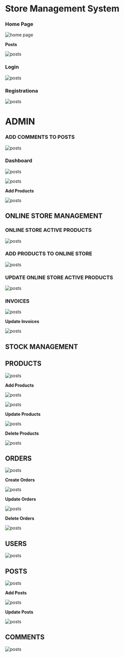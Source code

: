 # Store Management System

### Home Page

![home page](readme/home_page_1.JPG)

**Posts**

![posts](readme/post_1.JPG)

### Login

![posts](readme/login_1.JPG)

### Registrationa

![posts](readme/registration_1.JPG)

# ADMIN

### ADD COMMENTS TO POSTS

![posts](readme/add_comments.JPG)

### Dashboard

![posts](readme/admin_dashboard.JPG)

![posts](readme/admin_dashboard_2.JPG)

**Add Products**

![posts](readme/update_user.JPG)

## ONLINE STORE MANAGEMENT

### ONLINE STORE ACTIVE PRODUCTS

![posts](readme/online_store_products.JPG)

### ADD PRODUCTS TO ONLINE STORE

![posts](readme/add_online_products.JPG)

### UPDATE ONLINE STORE ACTIVE PRODUCTS

![posts](readme/update_online_prodcuts.JPG)

### INVOICES

![posts](readme/view_invoice.JPG)

**Update Invoices**

![posts](readme/update_invoices.JPG)

## STOCK MANAGEMENT

## PRODUCTS

![posts](readme/products_1.JPG)

**Add Products**

![posts](readme/add_products_1.JPG)

![posts](readme/add_products_2.JPG)

**Update Products**

![posts](readme/update_product_1.JPG)

**Delete Products**

![posts](readme/delete_product_1.JPG)

## ORDERS

![posts](readme/orders_view_1.JPG)

**Create Orders**

![posts](readme/create_order_1.JPG)

**Update Orders**

![posts](readme/update_orders_1.JPG)

**Delete Orders**

![posts](readme/delete_order_1.JPG)

## USERS

![posts](readme/view_users_1.JPG)

## POSTS

![posts](readme/view_posta.JPG)

**Add Posts**

![posts](readme/add_posts.JPG)

**Update Posts**

![posts](readme/update%20posts.JPG)

## COMMENTS

![posts](readme/view_comments.JPG)
